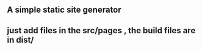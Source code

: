 ## A simple static site generator

## just add files in the src/pages , the build files are in dist/
